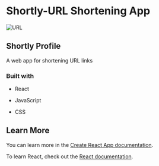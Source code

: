 # Shortly-URL Shortening App

![URL](https://user-images.githubusercontent.com/81881081/208990642-a099fe89-4c57-4e04-b32d-16c2f11cf8b1.jpg)


## Shortly Profile

A web app for shortening URL links

### Built with
- React

- JavaScript

- CSS

## Learn More

You can learn more in the [Create React App documentation](https://facebook.github.io/create-react-app/docs/getting-started).

To learn React, check out the [React documentation](https://reactjs.org/).

